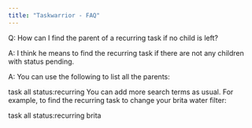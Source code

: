 ```yaml
---
title: "Taskwarrior - FAQ"
---
```


Q: How can I find the parent of a recurring task if no child is left?

A: I think he means to find the recurring task if there are not any children with status pending.

A: You can use the following to list all the parents:

task all status:recurring
You can add more search terms as usual. For example, to find the recurring task to change your brita water filter:

task all status:recurring brita
